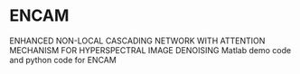 # ENCAM


ENHANCED NON-LOCAL CASCADING NETWORK WITH ATTENTION MECHANISM FOR HYPERSPECTRAL IMAGE DENOISING
Matlab demo code and python code for ENCAM
